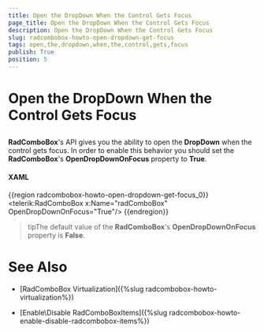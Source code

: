 ```yaml
---
title: Open the DropDown When the Control Gets Focus
page_title: Open the DropDown When the Control Gets Focus
description: Open the DropDown When the Control Gets Focus
slug: radcombobox-howto-open-dropdown-get-focus
tags: open,the,dropdown,when,the,control,gets,focus
publish: True
position: 5
---
```


# Open the DropDown When the Control Gets Focus



## 

__RadComboBox__'s API gives you the ability to open the __DropDown__ when the control gets focus. In order to enable this behavior you should set the __RadComboBox__'s  __OpenDropDownOnFocus__ property to __True__.

#### __XAML__

{{region radcombobox-howto-open-dropdown-get-focus_0}}
	<telerik:RadComboBox x:Name="radComboBox" OpenDropDownOnFocus="True"/>
	{{endregion}}



>tipThe default value of the __RadComboBox__'s __OpenDropDownOnFocus__ property is __False__.

# See Also

 * [RadComboBox Virtualization]({%slug radcombobox-howto-virtualization%})

 * [Enable\Disable RadComboBoxItems]({%slug radcombobox-howto-enable-disable-radcombobox-items%})
